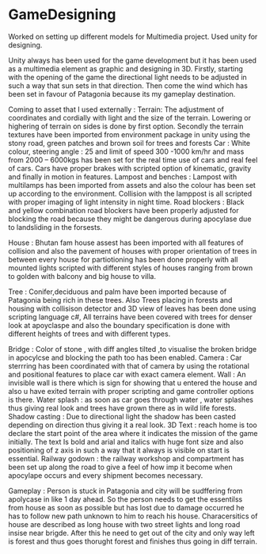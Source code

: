# GameDesigning
Worked on setting up different models for Multimedia project. Used unity for designing.

Unity always has been used for the game development but it has been used as a multimedia element as graphic and designing in 3D.
Firstly, starting with the opening of the game the directional light needs to be adjusted in such a way that sun sets in that direction. Then come the wind which has been set in favour of Patagonia because its my gameplay destination.

Coming to asset that I used externally :
Terrain: The adjustment of coordinates and cordially with light and the size of the terrain. Lowering or highering of terrain on sides is done by first option. Secondly the terrain textures have been imported from environment package in unity using the stony road, green patches and brown soil for trees and forests
Car :  White colour, steering angle : 25 and limit of speed 300 -1000 km/hr and mass from 2000 – 6000kgs has been set for the real time use of cars and real feel of cars. Cars have proper brakes with scripted option of kinematic, gravity and finally in motion in features.
Lampost and benches : Lampost with multilamps has been imported from assets and also the colour has been set up according to the environment. Collision with the lamppost is all scripted with proper imaging of light intensity in night time.
Road blockers : Black and yellow combination road blockers have been properly adjusted for blocking the road because they might be dangerous during apocylase due to landsliding in the forsests.

House : Bhutan fam house assest has been imported with all features of collision and also the pavement of houses with proper orientation of trees in between every house for partiotioning has been done properly with all mounted lights scripted with different styles of houses ranging from brown to golden with balcony and big house to villa.

Tree : Conifer,deciduous and palm have been imported because of Patagonia being rich in these trees. Also Trees placing in forests and housing with collisison detector and 3D view of leaves has been done using scripting language c#, All terrains have been covered with trees for denser look at apoyclaspe and also the boundary specification is done with different heights of trees and with different types.

Bridge : Color of stone , with diff angles tilted ,to visualise the broken bridge in apocylcse and blocking the path too   has been enabled.
Camera : Car sterrring has been coordinated with that of camera by using the rotational and positional features to place car with exact camera element.
Wall : An invisible wall is there which is sign for showing that u entered the house and also u have exited terrain with proper scripting and game controller options is there.
Water splash : as soon as car goes through water , water splashes thus giving real look and trees have grown there as in wild life forests.
Shadow casting : Due to directional light the shadow has been casted depending on direction thus giving it a real look.
3D Text : reach home is too declare the start point of the area where it indicates the mission of the game initially. The text Is bold and arial and italics with huge font size and also positioning of z axis in such a way that it always is visible on start is essential.
Railway godown : the railway workshop and compartment has been set up along the road to give a feel of how imp it become when apocylape occurs and every shipment becomes necessary.

Gameplay : Person is stuck in Patagonia and city will be sudffering from apolycase in like 1 day ahead. So the person  needs to get the essentilss from house as soon as possible but has lost due to damage occurred he has to follow new path unknown to him to reach his house. Characersitics of house are described as long house with two street lights and long road insise near brigde. After this he need to get out of the city and only way left is forest and thus goes thorught forest and finishes thus going in diff terrain. 
